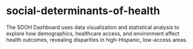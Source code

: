 # social-determinants-of-health
The SDOH Dashboard uses data visualization and statistical analysis to explore how demographics, healthcare access, and environment affect health outcomes, revealing disparities in high-Hispanic, low-access areas.
